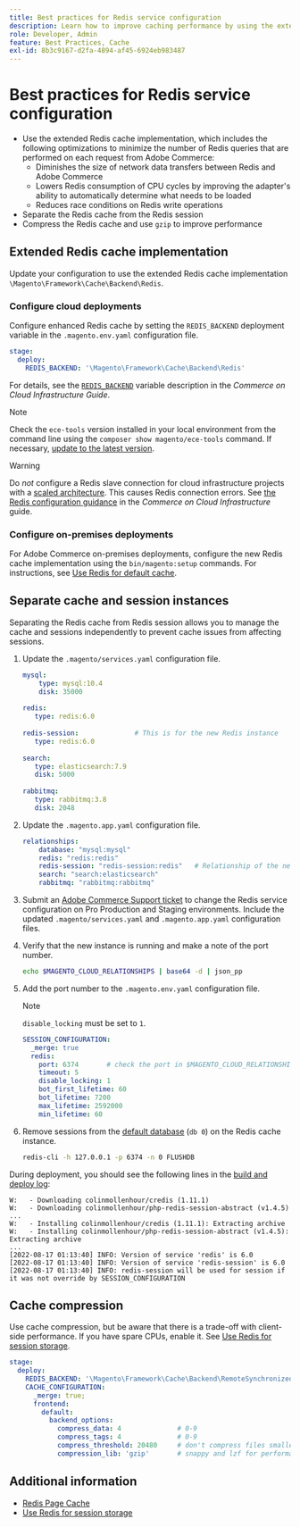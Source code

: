 ```yaml
---
title: Best practices for Redis service configuration
description: Learn how to improve caching performance by using the extended Redis cache implementation for Adobe Commerce.
role: Developer, Admin
feature: Best Practices, Cache
exl-id: 8b3c9167-d2fa-4894-af45-6924eb983487
---
```

# Best practices for Redis service configuration

- Use the extended Redis cache implementation, which includes the following optimizations to minimize the number of Redis queries that are performed on each request from Adobe Commerce:
  - Diminishes the size of network data transfers between Redis and Adobe Commerce
  - Lowers Redis consumption of CPU cycles by improving the adapter's ability to automatically determine what needs to be loaded
  - Reduces race conditions on Redis write operations
- Separate the Redis cache from the Redis session
- Compress the Redis cache and use `gzip` to improve performance

## Extended Redis cache implementation

Update your configuration to use the extended Redis cache implementation `\Magento\Framework\Cache\Backend\Redis`.

### Configure cloud deployments

Configure enhanced Redis cache by setting the `REDIS_BACKEND` deployment variable in the `.magento.env.yaml` configuration file.

```yaml
stage:
  deploy:
    REDIS_BACKEND: '\Magento\Framework\Cache\Backend\Redis'
```

For details, see the [`REDIS_BACKEND`](https://experienceleague.adobe.com/docs/commerce-cloud-service/user-guide/configure/env/stage/variables-deploy.html#redis_backend) variable description in the _Commerce on Cloud Infrastructure Guide_.

>[!NOTE]
>
> Check the `ece-tools` version installed in your local environment from the command line using the `composer show magento/ece-tools` command. If necessary, [update to the latest version](https://experienceleague.adobe.com/docs/commerce-cloud-service/user-guide/dev-tools/ece-tools/update-package.html). 

>[!WARNING]
>
>Do _not_ configure a Redis slave connection for cloud infrastructure projects with a [scaled architecture](https://experienceleague.adobe.com/docs/commerce-cloud-service/user-guide/architecture/scaled-architecture.html). This causes Redis connection errors. See [the Redis configuration guidance](https://experienceleague.adobe.com/docs/commerce-cloud-service/user-guide/configure/env/stage/variables-deploy.html#redis_use_slave_connection) in the _Commerce on Cloud Infrastructure_ guide.

### Configure on-premises deployments

For Adobe Commerce on-premises deployments, configure the new Redis cache implementation using the `bin/magento:setup` commands. For instructions, see [Use Redis for default cache](../../../configuration/cache/redis-pg-cache.md#configure-redis-page-caching).

## Separate cache and session instances

Separating the Redis cache from Redis session allows you to manage the cache and sessions independently to prevent cache issues from affecting sessions.

1. Update the `.magento/services.yaml` configuration file.

   ```yaml
   mysql:
       type: mysql:10.4
       disk: 35000
 
   redis:
      type: redis:6.0
 
   redis-session:              # This is for the new Redis instance
      type: redis:6.0
 
   search:
      type: elasticsearch:7.9
      disk: 5000
 
   rabbitmq:
      type: rabbitmq:3.8
      disk: 2048
   ```

1. Update the `.magento.app.yaml` configuration file.

   ```yaml
   relationships:
       database: "mysql:mysql"
       redis: "redis:redis"
       redis-session: "redis-session:redis"   # Relationship of the new Redis instance
       search: "search:elasticsearch"
       rabbitmq: "rabbitmq:rabbitmq"
   ```

1. Submit an [Adobe Commerce Support ticket](https://experienceleague.adobe.com/docs/commerce-knowledge-base/kb/help-center-guide/magento-help-center-user-guide.html#submit-ticket) to change the Redis service configuration on Pro Production and Staging environments. Include the updated `.magento/services.yaml` and `.magento.app.yaml` configuration files.

1. Verify that the new instance is running and make a note of the port number.

   ```bash
   echo $MAGENTO_CLOUD_RELATIONSHIPS | base64 -d | json_pp
   ```

1. Add the port number to the `.magento.env.yaml` configuration file.

   >[!NOTE]
   >`disable_locking` must be set to `1`.
   >   

   ```yaml
   SESSION_CONFIGURATION:
     _merge: true
     redis:
       port: 6374       # check the port in $MAGENTO_CLOUD_RELATIONSHIPS
       timeout: 5
       disable_locking: 1
       bot_first_lifetime: 60
       bot_lifetime: 7200
       max_lifetime: 2592000
       min_lifetime: 60
   ```

1. Remove sessions from the [default database](../../../configuration/cache/redis-pg-cache.md) (`db 0`) on the Redis cache instance.

   ```bash
   redis-cli -h 127.0.0.1 -p 6374 -n 0 FLUSHDB
   ```

During deployment, you should see the following lines in the [build and deploy log](https://experienceleague.adobe.com/docs/commerce-cloud-service/user-guide/develop/test/log-locations.html#build-and-deploy-logs):

```terminal
W:   - Downloading colinmollenhour/credis (1.11.1)
W:   - Downloading colinmollenhour/php-redis-session-abstract (v1.4.5)
...
W:   - Installing colinmollenhour/credis (1.11.1): Extracting archive
W:   - Installing colinmollenhour/php-redis-session-abstract (v1.4.5): Extracting archive
...
[2022-08-17 01:13:40] INFO: Version of service 'redis' is 6.0
[2022-08-17 01:13:40] INFO: Version of service 'redis-session' is 6.0
[2022-08-17 01:13:40] INFO: redis-session will be used for session if it was not override by SESSION_CONFIGURATION
```

## Cache compression

Use cache compression, but be aware that there is a trade-off with client-side performance. If you have spare CPUs, enable it. See [Use Redis for session storage](../../../configuration/cache/redis-session.md).

```yaml
stage:
  deploy:
    REDIS_BACKEND: '\Magento\Framework\Cache\Backend\RemoteSynchronizedCache'
    CACHE_CONFIGURATION:
      _merge: true;
      frontend:
        default:
          backend_options:
            compress_data: 4              # 0-9
            compress_tags: 4              # 0-9
            compress_threshold: 20480     # don't compress files smaller than this value
            compression_lib: 'gzip'       # snappy and lzf for performance, gzip for high compression (~69%)
```

## Additional information

- [Redis Page Cache](../../../configuration/cache/redis-pg-cache.md)
- [Use Redis for session storage](../../../configuration/cache/redis-session.md)

